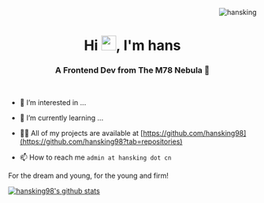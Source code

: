 <p align="right"> <img src="https://komarev.com/ghpvc/?username=hansking98&label=Profile%20views&color=0e75b6&style=flat" alt="hansking" /> </p>

<h1 align="center">Hi <img src="http://image.hansking.cn/picgo/wave.gif" width="30px">, I'm hans</h1>
<h3 align="center">A Frontend Dev from The M78 Nebula 🌟</h3>

<br>

- 🔭 I’m interested in ...

- 🌱 I’m currently learning ...

- 👨‍💻 All of my projects are available at [https://github.com/hansking98](https://github.com/hansking98?tab=repositories)

- 📫 How to reach me `admin at hansking dot cn`

For the dream and young, for the young and firm!

[![hansking98's github stats](https://github-readme-stats.vercel.app/api?username=hansking98&hide=contribs,prs&count_private=true&show_icons=true)](https://github.com/anuraghazra/github-readme-stats)
